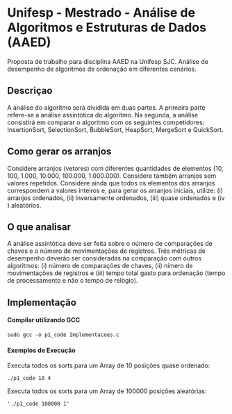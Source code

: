 # Unifesp - Mestrado - Análise de Algoritmos e Estruturas de Dados (AAED)
Proposta de trabalho para disciplina AAED na Unifesp SJC.
Análise de desempenho de algoritmos de ordenação em diferentes cenários.

## Descriçao
A análise do algoritmo será dividida em duas partes. A primeira parte refere-se a análise assintótica
do algoritmo. Na segunda, a análise consistirá em comparar o algoritmo com os seguintes competidores:
InsertionSort, SelectionSort, BubbleSort, HeapSort, MergeSort e QuickSort.
## Como gerar os arranjos
Considere arranjos (vetores) com diferentes quantidades de elementos (10, 100, 1.000, 10.000,
100.000, 1.000.000). Considere também arranjos sem valores repetidos. Considere ainda que todos
os elementos dos arranjos correspondem a valores inteiros e, para gerar os arranjos iniciais, utilize:
(i) arranjos ordenados, (ii) inversamente ordenados, (iii) quase ordenados e (iv ) aleatórios.
## O que analisar
A análise assintótica deve ser feita sobre o número de comparações de chaves e o número de
movimentações de registros. Três métricas de desempenho deverão ser consideradas na comparação
com outros algoritmos: (i) número de comparações de chaves, (ii) nímero de movimentações de
registros e (iii) tempo total gasto para ordenação (tempo de processamento e não o tempo de
relógio). 

## Implementação

#### Compilar utilizando GCC 
```sudo gcc -o p1_code Implementacoes.c```

#### Exemplos de Execução

Executa todos os sorts para um Array de 10 posições quase ordenado:

```./p1_code 10 4```

Executa todos os sorts para um Array de 100000 posições aleatórias:

```'./p1_code 100000 1'```
